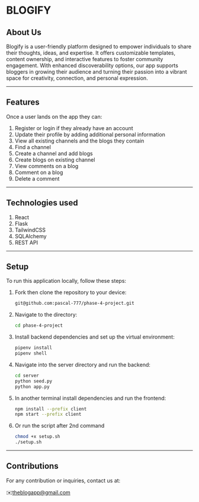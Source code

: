 # BLOGIFY

## About Us

Blogify is a user-friendly platform designed to empower individuals to share their thoughts, ideas, and expertise. It offers customizable templates, content ownership, and interactive features to foster community engagement. With enhanced discoverability options, our app supports bloggers in growing their audience and turning their passion into a vibrant space for creativity, connection, and personal expression.

---

## Features

Once a user lands on the app they can:


1. Register or login if they already have an account
2. Update their profile by adding additional personal information
3. View all existing channels and the blogs they contain
4. Find a channel
5. Create a channel and add blogs
6. Create blogs on existing channel
7. View comments on a blog
8. Comment on a blog
9. Delete a comment

---

## Technologies used

1. React
2. Flask
3. TailwindCSS
4. SQLAlchemy
5. REST API

---

## Setup

To run this application locally, follow these steps:

1. Fork then clone the repository to your device:

   ```bash
   git@github.com:pascal-777/phase-4-project.git
   ```

2. Navigate to the directory:

   ```bash
   cd phase-4-project
   ```

3. Install backend dependencies and set up the virtual environment:

   ```bash
   pipenv install
   pipenv shell
   ```

4. Navigate into the server directory and run the backend:

   ```bash
   cd server
   python seed.py
   python app.py
   ```

5. In another terminal install dependencies and run the frontend:

   ```bash
   npm install --prefix client
   npm start --prefix client

   ```
6. Or run the script after 2nd command
   ```bash
   chmod +x setup.sh
   ./setup.sh
   ```

---


## Contributions
For any contribution or inquiries, contact us at: 

✉️[theblogapp@gmail.com](mailto:theblogapp@gmail.com)

        
